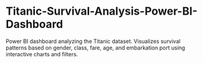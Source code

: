 # Titanic-Survival-Analysis-Power-BI-Dashboard
Power BI dashboard analyzing the Titanic dataset. Visualizes survival patterns based on gender, class, fare, age, and embarkation port using interactive charts and filters.

